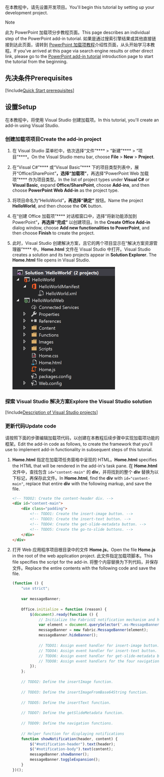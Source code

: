 <span data-ttu-id="96387-101">在本教程中，请先设置开发项目。</span><span class="sxs-lookup"><span data-stu-id="96387-101">You'll begin this tutorial by setting up your development project.</span></span> 

> [!NOTE]
> <span data-ttu-id="96387-102">此为 PowerPoint 加载项分步教程页面。</span><span class="sxs-lookup"><span data-stu-id="96387-102">This page describes an individual step of the PowerPoint add-in tutorial.</span></span> <span data-ttu-id="96387-103">如果是通过搜索引擎结果或其他直接链接到达此页面，请转到 [PowerPoint 加载项教程](../tutorials/powerpoint-tutorial.yml)介绍性页面，从头开始学习本教程。</span><span class="sxs-lookup"><span data-stu-id="96387-103">If you’ve arrived at this page via search engine results or other direct link, please go to the [PowerPoint add-in tutorial](../tutorials/powerpoint-tutorial.yml) introduction page to start the tutorial from the beginning.</span></span>

## <a name="prerequisites"></a><span data-ttu-id="96387-104">先决条件</span><span class="sxs-lookup"><span data-stu-id="96387-104">Prerequisites</span></span>

[!include[Quick Start prerequisites](../includes/quickstart-vs-prerequisites.md)]

## <a name="setup"></a><span data-ttu-id="96387-105">设置</span><span class="sxs-lookup"><span data-stu-id="96387-105">Setup</span></span>

<span data-ttu-id="96387-106">在本教程中，将使用 Visual Studio 创建加载项。</span><span class="sxs-lookup"><span data-stu-id="96387-106">In this tutorial, you'll create an add-in using Visual Studio.</span></span>

### <a name="create-the-add-in-project"></a><span data-ttu-id="96387-107">创建加载项项目</span><span class="sxs-lookup"><span data-stu-id="96387-107">Create the add-in project</span></span>

1. <span data-ttu-id="96387-108">在 Visual Studio 菜单栏中，依次选择“文件”**** > “新建”**** > “项目”****。</span><span class="sxs-lookup"><span data-stu-id="96387-108">On the Visual Studio menu bar, choose  **File** > **New** > **Project**.</span></span>
    
2. <span data-ttu-id="96387-109">在“Visual C#”**** 或“Visual Basic”**** 下的项目类型列表中，展开“Office/SharePoint”****，选择“加载项”****，再选择“PowerPoint Web 加载项”**** 作为项目类型。</span><span class="sxs-lookup"><span data-stu-id="96387-109">In the list of project types under **Visual C#** or **Visual Basic**, expand  **Office/SharePoint**, choose **Add-ins**, and then choose **PowerPoint Web Add-in** as the project type.</span></span> 

3. <span data-ttu-id="96387-110">将项目命名为“HelloWorld”****，再选择“确定”**** 按钮。</span><span class="sxs-lookup"><span data-stu-id="96387-110">Name the project **HelloWorld**, and then choose the **OK** button.</span></span>

4. <span data-ttu-id="96387-111">在“创建 Office 加载项”**** 对话框窗口中，选择“将新功能添加到 PowerPoint”****，再选择“完成”**** 以创建项目。</span><span class="sxs-lookup"><span data-stu-id="96387-111">In the **Create Office Add-in** dialog window, choose **Add new functionalities to PowerPoint**, and then choose **Finish** to create the project.</span></span>

5. <span data-ttu-id="96387-p102">此时，Visual Studio 创建解决方案，且它的两个项目显示在“解决方案资源管理器”**** 中。**Home.html** 文件在 Visual Studio 中打开。</span><span class="sxs-lookup"><span data-stu-id="96387-p102">Visual Studio creates a solution and its two projects appear in **Solution Explorer**. The **Home.html** file opens in Visual Studio.</span></span>

     ![PowerPoint 教程 - 显示 HelloWorld 解决方案中 2 个项目的 Visual Studio 解决方案资源管理器窗口](../images/powerpoint-tutorial-solution-explorer.png)

### <a name="explore-the-visual-studio-solution"></a><span data-ttu-id="96387-115">探索 Visual Studio 解决方案</span><span class="sxs-lookup"><span data-stu-id="96387-115">Explore the Visual Studio solution</span></span>

[!include[Description of Visual Studio projects](../includes/quickstart-vs-solution.md)]

### <a name="update-code"></a><span data-ttu-id="96387-116">更新代码</span><span class="sxs-lookup"><span data-stu-id="96387-116">Update code</span></span> 

<span data-ttu-id="96387-117">请按照下面的步骤编辑加载项代码，以创建在本教程后续步骤中实现加载项功能的框架。</span><span class="sxs-lookup"><span data-stu-id="96387-117">Edit the add-in code as follows, to create the framework that you'll use to implement add-in functionality in subsequent steps of this tutorial.</span></span>

1. <span data-ttu-id="96387-118">**Home.html** 指定在加载项任务窗格中呈现的 HTML。</span><span class="sxs-lookup"><span data-stu-id="96387-118">**Home.html** specifies the HTML that will be rendered in the add-in's task pane.</span></span> <span data-ttu-id="96387-119">在 **Home.html** 文件中，查找包含 `id="content-main"` 的 **div**，并将找到的整个 **div** 替换为以下标记，再保存此文件。</span><span class="sxs-lookup"><span data-stu-id="96387-119">In **Home.html**, find the **div** with `id="content-main"`, replace that entire **div** with the following markup, and save the file.</span></span>

    ```html
    <!-- TODO2: Create the content-header div. -->
    <div id="content-main">
        <div class="padding">
            <!-- TODO1: Create the insert-image button. -->
            <!-- TODO3: Create the insert-text button. -->
            <!-- TODO4: Create the get-slide-metadata button. -->
            <!-- TODO5: Create the go-to-slide buttons. -->
        </div>
    </div>
    ```

2. <span data-ttu-id="96387-120">打开 Web 应用程序项目根目录中的文件 **Home.js**。</span><span class="sxs-lookup"><span data-stu-id="96387-120">Open the file **Home.js** in the root of the web application project.</span></span> <span data-ttu-id="96387-121">此文件指定加载项脚本。</span><span class="sxs-lookup"><span data-stu-id="96387-121">This file specifies the script for the add-in.</span></span> <span data-ttu-id="96387-122">将整个内容替换为下列代码，并保存文件。</span><span class="sxs-lookup"><span data-stu-id="96387-122">Replace the entire contents with the following code and save the file.</span></span>

    ```javascript
    (function () {
        "use strict";

        var messageBanner;

        Office.initialize = function (reason) {
            $(document).ready(function () {
                // Initialize the FabricUI notification mechanism and hide it
                var element = document.querySelector('.ms-MessageBanner');
                messageBanner = new fabric.MessageBanner(element);
                messageBanner.hideBanner();

                // TODO1: Assign event handler for insert-image button.
                // TODO4: Assign event handler for insert-text button.
                // TODO6: Assign event handler for get-slide-metadata button.
                // TODO8: Assign event handlers for the four navigation buttons.
            });
        };

        // TODO2: Define the insertImage function. 

        // TODO3: Define the insertImageFromBase64String function.

        // TODO5: Define the insertText function.

        // TODO7: Define the getSlideMetadata function.

        // TODO9: Define the navigation functions.

        // Helper function for displaying notifications
        function showNotification(header, content) {
            $("#notification-header").text(header);
            $("#notification-body").text(content);
            messageBanner.showBanner();
            messageBanner.toggleExpansion();
        }
    })();
    ```
